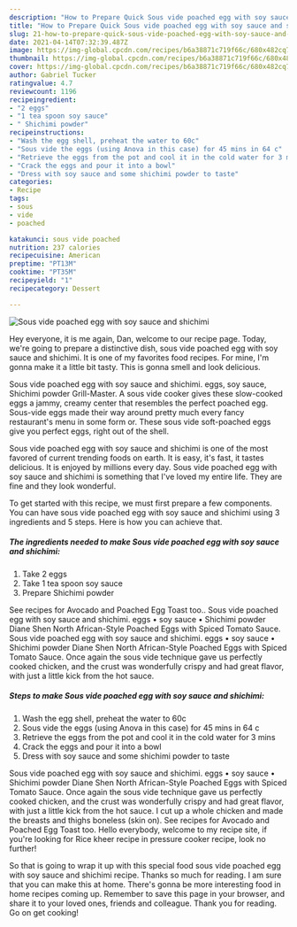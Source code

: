 ```yaml
---
description: "How to Prepare Quick Sous vide poached egg with soy sauce and shichimi"
title: "How to Prepare Quick Sous vide poached egg with soy sauce and shichimi"
slug: 21-how-to-prepare-quick-sous-vide-poached-egg-with-soy-sauce-and-shichimi
date: 2021-04-14T07:32:39.487Z
image: https://img-global.cpcdn.com/recipes/b6a38871c719f66c/680x482cq70/sous-vide-poached-egg-with-soy-sauce-and-shichimi-recipe-main-photo.jpg
thumbnail: https://img-global.cpcdn.com/recipes/b6a38871c719f66c/680x482cq70/sous-vide-poached-egg-with-soy-sauce-and-shichimi-recipe-main-photo.jpg
cover: https://img-global.cpcdn.com/recipes/b6a38871c719f66c/680x482cq70/sous-vide-poached-egg-with-soy-sauce-and-shichimi-recipe-main-photo.jpg
author: Gabriel Tucker
ratingvalue: 4.7
reviewcount: 1196
recipeingredient:
- "2 eggs"
- "1 tea spoon soy sauce"
- " Shichimi powder"
recipeinstructions:
- "Wash the egg shell, preheat the water to 60c"
- "Sous vide the eggs (using Anova in this case) for 45 mins in 64 c"
- "Retrieve the eggs from the pot and cool it in the cold water for 3 mins"
- "Crack the eggs and pour it into a bowl"
- "Dress with soy sauce and some shichimi powder to taste"
categories:
- Recipe
tags:
- sous
- vide
- poached

katakunci: sous vide poached 
nutrition: 237 calories
recipecuisine: American
preptime: "PT13M"
cooktime: "PT35M"
recipeyield: "1"
recipecategory: Dessert

---
```



![Sous vide poached egg with soy sauce and shichimi](https://img-global.cpcdn.com/recipes/b6a38871c719f66c/680x482cq70/sous-vide-poached-egg-with-soy-sauce-and-shichimi-recipe-main-photo.jpg)

Hey everyone, it is me again, Dan, welcome to our recipe page. Today, we're going to prepare a distinctive dish, sous vide poached egg with soy sauce and shichimi. It is one of my favorites food recipes. For mine, I'm gonna make it a little bit tasty. This is gonna smell and look delicious.

Sous vide poached egg with soy sauce and shichimi. eggs, soy sauce, Shichimi powder Grill-Master. A sous vide cooker gives these slow-cooked eggs a jammy, creamy center that resembles the perfect poached egg. Sous-vide eggs made their way around pretty much every fancy restaurant&#39;s menu in some form or. These sous vide soft-poached eggs give you perfect eggs, right out of the shell.

Sous vide poached egg with soy sauce and shichimi is one of the most favored of current trending foods on earth. It is easy, it's fast, it tastes delicious. It is enjoyed by millions every day. Sous vide poached egg with soy sauce and shichimi is something that I've loved my entire life. They are fine and they look wonderful.


To get started with this recipe, we must first prepare a few components. You can have sous vide poached egg with soy sauce and shichimi using 3 ingredients and 5 steps. Here is how you can achieve that.

<!--inarticleads1-->

##### The ingredients needed to make Sous vide poached egg with soy sauce and shichimi:

1. Take 2 eggs
1. Take 1 tea spoon soy sauce
1. Prepare  Shichimi powder


See recipes for Avocado and Poached Egg Toast too.. Sous vide poached egg with soy sauce and shichimi. eggs • soy sauce • Shichimi powder Diane Shen North African-Style Poached Eggs with Spiced Tomato Sauce. Sous vide poached egg with soy sauce and shichimi. eggs • soy sauce • Shichimi powder Diane Shen North African-Style Poached Eggs with Spiced Tomato Sauce. Once again the sous vide technique gave us perfectly cooked chicken, and the crust was wonderfully crispy and had great flavor, with just a little kick from the hot sauce. 

<!--inarticleads2-->

##### Steps to make Sous vide poached egg with soy sauce and shichimi:

1. Wash the egg shell, preheat the water to 60c
1. Sous vide the eggs (using Anova in this case) for 45 mins in 64 c
1. Retrieve the eggs from the pot and cool it in the cold water for 3 mins
1. Crack the eggs and pour it into a bowl
1. Dress with soy sauce and some shichimi powder to taste


Sous vide poached egg with soy sauce and shichimi. eggs • soy sauce • Shichimi powder Diane Shen North African-Style Poached Eggs with Spiced Tomato Sauce. Once again the sous vide technique gave us perfectly cooked chicken, and the crust was wonderfully crispy and had great flavor, with just a little kick from the hot sauce. I cut up a whole chicken and made the breasts and thighs boneless (skin on). See recipes for Avocado and Poached Egg Toast too. Hello everybody, welcome to my recipe site, if you&#39;re looking for Rice kheer recipe in pressure cooker recipe, look no further! 

So that is going to wrap it up with this special food sous vide poached egg with soy sauce and shichimi recipe. Thanks so much for reading. I am sure that you can make this at home. There's gonna be more interesting food in home recipes coming up. Remember to save this page in your browser, and share it to your loved ones, friends and colleague. Thank you for reading. Go on get cooking!
